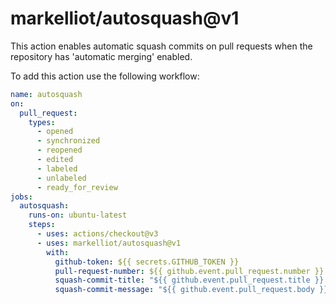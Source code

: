# markelliot/autosquash@v1

This action enables automatic squash commits on pull requests when the repository has 'automatic merging' enabled.

To add this action use the following workflow:

```yaml
name: autosquash
on:
  pull_request:
    types:
      - opened
      - synchronized
      - reopened
      - edited
      - labeled
      - unlabeled
      - ready_for_review
jobs:
  autosquash:
    runs-on: ubuntu-latest
    steps:
      - uses: actions/checkout@v3
      - uses: markelliot/autosquash@v1
        with:
          github-token: ${{ secrets.GITHUB_TOKEN }}
          pull-request-number: ${{ github.event.pull_request.number }}
          squash-commit-title: "${{ github.event.pull_request.title }} (#${{ github.event.pull_request.number }})"
          squash-commit-message: "${{ github.event.pull_request.body }}"
```
